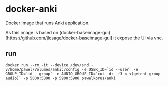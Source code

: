 # docker-anki

Docker image that runs Anki application.

As this image is based on (docker-baseimage-gui)[https://github.com/jlesage/docker-baseimage-gui] it expose the UI via vnc.

## run

```
docker run --rm -it --device /dev/snd -v/home/pawel/Volumes/anki:/config -e USER_ID=`id --user` -e GROUP_ID=`id --group` -e AUDIO_GROUP_ID=`cut -d: -f3 < <(getent group audio)` -p 5800:5800 -p 5900:5900 pawelkorus/anki
```